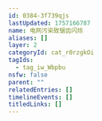 ```yaml
---
id: 0384-3f739qjs
lastUpdated: 1757166787
name: 电网污染致锯齿闪烁
aliases: []
layer: 2
categoryId: cat_r0rzgkOi
tagIds:
  - tag_iw_Wbpbu
nsfw: false
parent: ""
relatedEntries: []
timelineEvents: []
titledLinks: []
---
```


